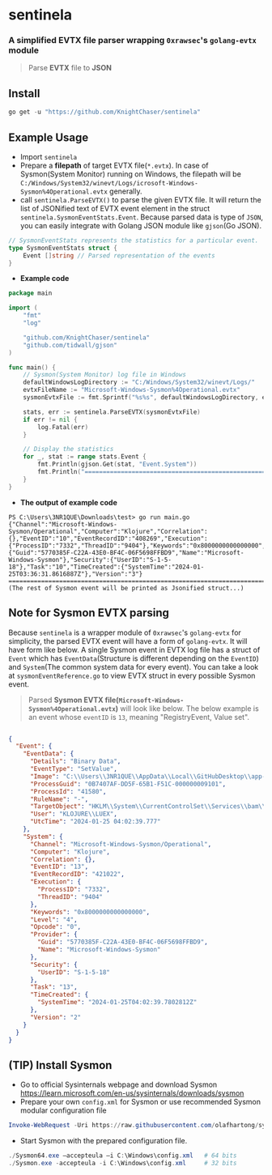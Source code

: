 # sentinela
### A simplified EVTX file parser wrapping `0xrawsec`'s `golang-evtx` module
> Parse **EVTX** file to **JSON**

## Install
```powershell
go get -u "https://github.com/KnightChaser/sentinela"
```

## Example Usage
- Import `sentinela`
- Prepare a **filepath** of target EVTX file(`*.evtx`). In case of Sysmon(System Monitor) running on Windows, the filepath will be `C:/Windows/System32/winevt/Logs/icrosoft-Windows-Sysmon%4Operational.evtx` generally.
- call `sentinela.ParseEVTX()` to parse the given EVTX file. It will return the list of JSONified text of EVTX event element in the struct `sentinela.SysmonEventStats.Event`. Because parsed data is type of `JSON`, you can easily integrate with Golang JSON module like `gjson`(Go JSON). 
```go
// SysmonEventStats represents the statistics for a particular event.
type SysmonEventStats struct {
	Event []string // Parsed representation of the events
}
```

- **Example code**
```go
package main

import (
	"fmt"
	"log"

	"github.com/KnightChaser/sentinela"
	"github.com/tidwall/gjson"
)

func main() {
    // Sysmon(System Monitor) log file in Windows
	defaultWindowsLogDirectory := "C:/Windows/System32/winevt/Logs/"
	evtxFileName := "Microsoft-Windows-Sysmon%4Operational.evtx"
	sysmonEvtxFile := fmt.Sprintf("%s%s", defaultWindowsLogDirectory, evtxFileName)

	stats, err := sentinela.ParseEVTX(sysmonEvtxFile)
	if err != nil {
		log.Fatal(err)
	}

	// Display the statistics
	for _, stat := range stats.Event {
		fmt.Println(gjson.Get(stat, "Event.System"))
		fmt.Println("=========================================================================")
	}
}
```
- **The output of example code**
```
PS C:\Users\3NR1QUE\Downloads\test> go run main.go
{"Channel":"Microsoft-Windows-Sysmon/Operational","Computer":"Klojure","Correlation":{},"EventID":"10","EventRecordID":"408269","Execution":{"ProcessID":"7332","ThreadID":"9404"},"Keywords":"0x8000000000000000","Level":"4","Opcode":"0","Provider":{"Guid":"5770385F-C22A-43E0-BF4C-06F5698FFBD9","Name":"Microsoft-Windows-Sysmon"},"Security":{"UserID":"S-1-5-18"},"Task":"10","TimeCreated":{"SystemTime":"2024-01-25T03:36:31.8616887Z"},"Version":"3"}
=========================================================================
(The rest of Sysmon event will be printed as Jsonified struct...)
```

## Note for Sysmon EVTX parsing
Because `sentinela` is a wrapper module of `0xrawsec`'s `golang-evtx` for simplicity, the parsed EVTX event will have a form of `golang-evtx`. It will have form like below. A single Sysmon event in EVTX log file has a struct of `Event` which has `EventData`(Structure is different depending on the `EventID`) and `System`(The common system data for every event). You can take a look at `sysmonEventReference.go` to view EVTX struct in every possible Sysmon event.
> Parsed **Sysmon EVTX file(`Microsoft-Windows-Sysmon%4Operational.evtx`)** will look like below. The below example is an event whose `eventID` is `13`, meaning "RegistryEvent, Value set".
```json

{
  "Event": {
    "EventData": {
      "Details": "Binary Data",
      "EventType": "SetValue",
      "Image": "C:\\Users\\3NR1QUE\\AppData\\Local\\GitHubDesktop\\app-3.3.8\\resources\\app\\git\\cmd\\git.exe",
      "ProcessGuid": "0B7407AF-DD5F-65B1-F51C-000000009101",
      "ProcessId": "41580",
      "RuleName": "-",
      "TargetObject": "HKLM\\System\\CurrentControlSet\\Services\\bam\\State\\UserSettings\\S-1-5-21-1836537592-2113019385-3592195212-1001\\\\Device\\HarddiskVolume3\\Windows\\System32\\conhost.exe",
      "User": "KLOJURE\\LUEX",
      "UtcTime": "2024-01-25 04:02:39.777"
    },
    "System": {
      "Channel": "Microsoft-Windows-Sysmon/Operational",
      "Computer": "Klojure",
      "Correlation": {},
      "EventID": "13",
      "EventRecordID": "421022",
      "Execution": {
        "ProcessID": "7332",
        "ThreadID": "9404"
      },
      "Keywords": "0x8000000000000000",
      "Level": "4",
      "Opcode": "0",
      "Provider": {
        "Guid": "5770385F-C22A-43E0-BF4C-06F5698FFBD9",
        "Name": "Microsoft-Windows-Sysmon"
      },
      "Security": {
        "UserID": "S-1-5-18"
      },
      "Task": "13",
      "TimeCreated": {
        "SystemTime": "2024-01-25T04:02:39.7802812Z"
      },
      "Version": "2"
    }
  }
}
```

## (TIP) Install Sysmon
- Go to official Sysinternals webpage and download Sysmon<br>
https://learn.microsoft.com/en-us/sysinternals/downloads/sysmon
- Prepare your own `config.xml` for Sysmon or use recommended Sysmon modular configuration file
```powershell
Invoke-WebRequest -Uri https://raw.githubusercontent.com/olafhartong/sysmon-modular/master/sysmonconfig.xml -OutFile C:\Windows\config.xml
```
- Start Sysmon with the prepared configuration file.
```powershell
./Sysmon64.exe –accepteula –i C:\Windows\config.xml   # 64 bits
./Sysmon.exe -accepteula -i C:\Windows\config.xml     # 32 bits
```